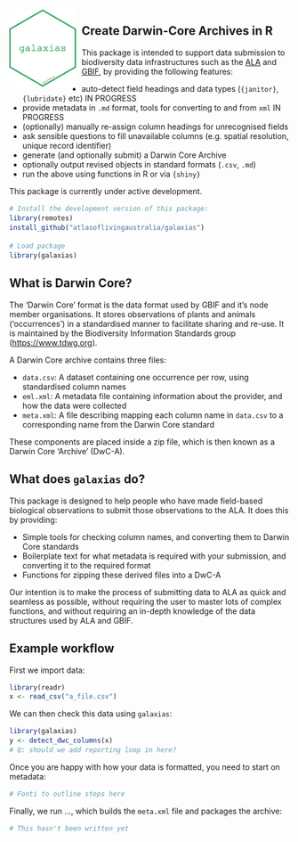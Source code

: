 
<!-- README.md is generated from README.Rmd. Please edit that file -->
<img src="man/figures/logo.png" align="left" style="margin: 20px 10px 0px 0px;" alt="" width="120"/><br>
<h2>
Create Darwin-Core Archives in R
</h2>

This package is intended to support data submission to biodiversity data
infrastructures such as the [ALA](https://www.ala.org.au) and
[GBIF](https://gbif.org), by providing the following features:

- auto-detect field headings and data types (`{janitor}`, `{lubridate}`
  etc) IN PROGRESS
- provide metadata in `.md` format, tools for converting to and from
  `xml` IN PROGRESS
- (optionally) manually re-assign column headings for unrecognised
  fields
- ask sensible questions to fill unavailable columns (e.g. spatial
  resolution, unique record identifier)
- generate (and optionally submit) a Darwin Core Archive
- optionally output revised objects in standard formats (`.csv`, `.md`)
- run the above using functions in R or via `{shiny}`

This package is currently under active development.

``` r
# Install the development version of this package:
library(remotes)
install_github("atlasoflivingaustralia/galaxias")

# Load package
library(galaxias)
```

## What is Darwin Core?

The ‘Darwin Core’ format is the data format used by GBIF and it’s node
member organisations. It stores observations of plants and animals
(‘occurrences’) in a standardised manner to facilitate sharing and
re-use. It is maintained by the Biodiversity Information Standards group
(<https://www.tdwg.org>).

A Darwin Core archive contains three files:

- `data.csv`: A dataset containing one occurrence per row, using
  standardised column names
- `eml.xml`: A metadata file containing information about the provider,
  and how the data were collected
- `meta.xml`: A file describing mapping each column name in `data.csv`
  to a corresponding name from the Darwin Core standard

These components are placed inside a zip file, which is then known as a
Darwin Core ‘Archive’ (DwC-A).

## What does `galaxias` do?

This package is designed to help people who have made field-based
biological observations to submit those observations to the ALA. It does
this by providing:

- Simple tools for checking column names, and converting them to Darwin
  Core standards
- Boilerplate text for what metadata is required with your submission,
  and converting it to the required format
- Functions for zipping these derived files into a DwC-A

Our intention is to make the process of submitting data to ALA as quick
and seamless as possible, without requiring the user to master lots of
complex functions, and without requiring an in-depth knowledge of the
data structures used by ALA and GBIF.

## Example workflow

First we import data:

``` r
library(readr)
x <- read_csv("a_file.csv")
```

We can then check this data using `galaxias`:

``` r
library(galaxias)
y <- detect_dwc_columns(x)
# Q: should we add reporting loop in here?
```

Once you are happy with how your data is formatted, you need to start on
metadata:

``` r
# Fonti to outline steps here
```

Finally, we run …, which builds the `meta.xml` file and packages the
archive:

``` r
# This hasn't been written yet
```
